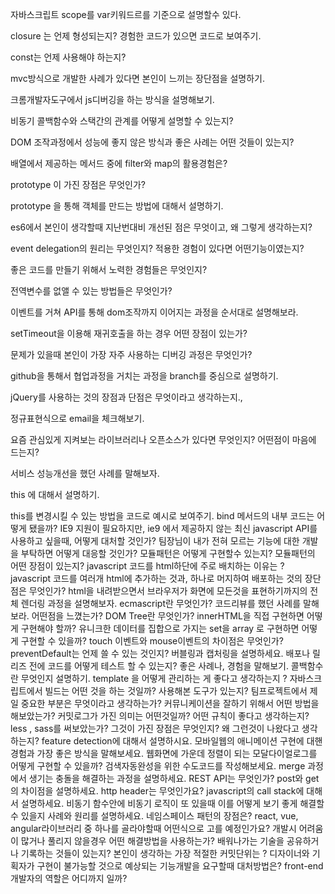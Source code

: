 자바스크립트 scope를 var키워드르를 기준으로 설명할수 있다.

closure 는 언제 형성되는지? 경험한 코드가 있으면 코드로 보여주기.

const는 언제 사용해야 하는지?

mvc방식으로 개발한 사례가 있다면 본인이 느끼는 장단점을 설명하기.

크롬개발자도구에서 js디버깅을 하는 방식을 설명해보기.

비동기 콜백함수와 스택간의 관계를 어떻게 설명할 수 있는지? 

DOM 조작과정에서 성능에 좋지 않은 방식과 좋은 사례는 어떤 것들이 있는지?

배열에서 제공하는 메서드 중에 filter와 map의 활용경험은? 

prototype 이 가진 장점은 무엇인가? 

prototype 을 통해 객체를 만드는 방법에 대해서 설명하기.

es6에서 본인이 생각할때 지난번대비 개선된 점은 무엇이고, 왜 그렇게 생각하는지? 

event delegation의 원리는 무엇인지? 적용한 경험이 있다면 어떤기능이였는지? 

좋은 코드를 만들기 위해서 노력한 경험들은 무엇인지? 

전역변수를 없앨 수 있는 방법들은 무엇인가? 

이벤트를 거쳐 API를 통해 dom조작까지 이어지는 과정을 순서대로 설명해보라.

setTimeout을 이용해 재귀호출을 하는 경우 어떤 장점이 있는가? 

문제가 있을때 본인이 가장 자주 사용하는 디버깅 과정은 무엇인가? 

github을 통해서 협업과정을 거치는 과정을 branch를 중심으로 설명하기. 

jQuery를 사용하는 것의 장점과 단점은 무엇이라고 생각하는지.,

정규표현식으로 email을 체크해보기.

요즘 관심있게 지켜보는 라이브러리나 오픈소스가 있다면 무엇인지? 어떤점이 마음에 드는지?

서비스 성능개선을 했던 사례를 말해보자.

this 에 대해서 설명하기. 

this를 변경시킬 수 있는 방법을 코드로 예시로 보여주기.
bind 메서드의 내부 코드는 어떻게 됐을까? 
IE9 지원이 필요하지만, ie9 에서 제공하지 않는 최신 javascript API를 사용하고 싶을때, 어떻게 대처할 것인가? 
팀장님이 내가 전혀 모르는 기능에 대한 개발을 부탁하면 어떻게 대응할 것인가? 
모듈패턴은 어떻게 구현할수 있는지? 모듈패턴의 어떤 장점이 있는지?
javascript 코드를 html하단에 주로 배치하는 이유는 ? 
javascript 코드를 여러개 html에 추가하는 것과, 하나로 머지하여 배포하는 것의 장단점은 무엇인가? 
html을 내려받으면서 브라우저가 화면에 모든것을 표현하기까지의 전체 렌더링 과정을 설명해보자. 
ecmascript란 무엇인가? 
코드리뷰를 했던 사례를 말해보라. 어떤점을 느꼈는가? 
DOM Tree란 무엇인가? 
innerHTML을 직접 구현하면 어떻게 구현해야 할까? 
유니크한 데이터를 집합으로 가지는 set을 array 로 구현하면 어떻게 구현할 수 있을까? 
touch 이벤트와 mouse이벤트의 차이점은 무엇인가? 
preventDefault는 언제 쓸 수 있는 것인지? 
버블링과 캡처링을 설명하세요. 
배포나 릴리즈 전에 코드를 어떻게 테스트 할 수 있는지? 좋은 사례나, 경험을 말해보기. 
콜백함수란 무엇인지 설명하기.
template 을 어떻게 관리하는 게 좋다고 생각하는지 ? 
자바스크립트에서 빌드는 어떤 것을 하는 것일까? 사용해본 도구가 있는지? 
팀프로젝트에서 제일 중요한 부분은 무엇이라고 생각하는가? 
커뮤니케이션을 잘하기 위해서 어떤 방법을 해보았는가? 
커밋로그가 가진 의미는 어떤것일까? 어떤 규칙이 좋다고 생각하는지?
less , sass를 써보았는가? 그것이 가진 장점은 무엇인지?  왜 그런것이 나왔다고 생각하는지? 
feature detection에 대해서 설명하시요.
모바일웹의 애니메이션 구현에 대핸 경험과 가장 좋은 방식을 말해보세요. 
웹화면에 가운데 정렬이 되는 모달다이얼로그를 어떻게 구현할 수 있을까? 
검색자동완성을 위한 수도코드를 작성해보세요. 
merge 과정에서 생기는 충돌을 해결하는 과정을 설명하세요. 
REST API는 무엇인가? 
post와 get의 차이점을 설명하세요. 
http header는 무엇인가요? 
javascript의 call stack에 대해서 설명하세요. 
비동기 함수안에 비동기 로직이 또 있을때 이를 어떻게 보기 좋게 해결할 수 있을지 사례와 원리를 설명하세요.
네임스페이스 패턴의 장점은? 
react, vue, angular라이브러리 중 하나를 골라야할때 어떤식으로 고를 예정인가요? 
개발시 어려움이 많거나 풀리지 않을경우 어떤 해결방법을 사용하는가? 
배워나가는 기술을 공유하거나 기록하는 것들이 있는지? 
본인이 생각하는 가장 적절한 커밋단위는 ? 
디자이너와 기획자가 구현이 불가능할 것으로 예상되는 기능개발을 요구할때 대처방법은? 
front-end 개발자의 역할은 어디까지 일까? 